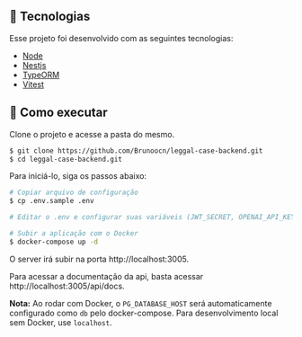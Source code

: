 ## 🧪 Tecnologias

Esse projeto foi desenvolvido com as seguintes tecnologias:

- [Node](https://nodejs.org/en/)
- [Nestjs](https://nestjs.com)
- [TypeORM](https://typeorm.io/)
- [Vitest](https://vitest.dev/)

## 🚀 Como executar

Clone o projeto e acesse a pasta do mesmo.

```bash
$ git clone https://github.com/Brunoocn/leggal-case-backend.git
$ cd leggal-case-backend.git
```

Para iniciá-lo, siga os passos abaixo:

```bash
# Copiar arquivo de configuração
$ cp .env.sample .env

# Editar o .env e configurar suas variáveis (JWT_SECRET, OPENAI_API_KEY, etc)

# Subir a aplicação com o Docker
$ docker-compose up -d
```

O server irá subir na porta http://localhost:3005.

Para acessar a documentação da api, basta acessar http://localhost:3005/api/docs.

**Nota:** Ao rodar com Docker, o `PG_DATABASE_HOST` será automaticamente configurado como `db` pelo docker-compose. Para desenvolvimento local sem Docker, use `localhost`.
